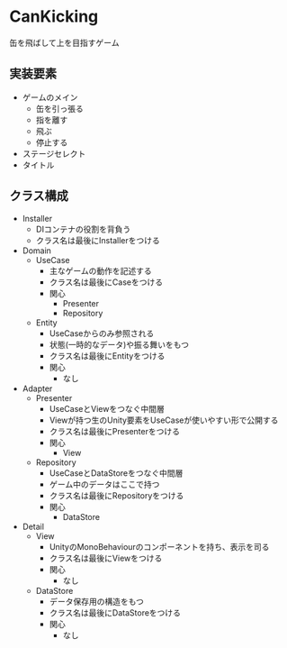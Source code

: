 # CanKicking

缶を飛ばして上を目指すゲーム

## 実装要素
* ゲームのメイン
  * 缶を引っ張る
  * 指を離す
  * 飛ぶ
  * 停止する
* ステージセレクト
* タイトル

## クラス構成

* Installer
    * DIコンテナの役割を背負う
    * クラス名は最後にInstallerをつける
* Domain
    * UseCase
      * 主なゲームの動作を記述する
      * クラス名は最後にCaseをつける
      * 関心
        * Presenter
        * Repository
    * Entity
      * UseCaseからのみ参照される
      * 状態(一時的なデータ)や振る舞いをもつ
      * クラス名は最後にEntityをつける
      * 関心
        * なし
* Adapter
  * Presenter
    * UseCaseとViewをつなぐ中間層
    * Viewが持つ生のUnity要素をUseCaseが使いやすい形で公開する
    * クラス名は最後にPresenterをつける
    * 関心
      * View
  * Repository
    * UseCaseとDataStoreをつなぐ中間層
    * ゲーム中のデータはここで持つ
    * クラス名は最後にRepositoryをつける
    * 関心
      * DataStore
* Detail
  * View
    * UnityのMonoBehaviourのコンポーネントを持ち、表示を司る
    * クラス名は最後にViewをつける
    * 関心
      * なし
  * DataStore
    * データ保存用の構造をもつ
    * クラス名は最後にDataStoreをつける
    * 関心
      * なし
